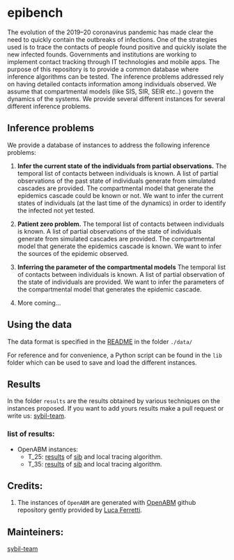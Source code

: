 # epibench
The evolution of the 2019–20 coronavirus pandemic has made clear the need to quickly contain the outbreaks of infections. One of the strategies used is to trace the contacts of people found positive and quickly isolate the new infected founds. Governments and institutions are working to implement contact tracking through IT technologies and mobile apps. The purpose of this repository is to provide a common database where inference algorithms can be tested. The inference problems addressed rely on having detailed contacts information among individuals observed. We assume that compartmental models (like SIS, SIR, SEIR etc..) govern the dynamics of the systems. We provide several different instances for several different inference problems.

## Inference problems

We provide a database of instances to address the following inference problems:

1. **Infer the current state of the individuals from partial observations.** The temporal list of contacts between individuals is known. A list of partial observations of the past state of individuals generate from simulated cascades are provided. The compartmental model that generate the epidemics cascade could be known or not. We want to infer the current states of individuals (at the last time of the dynamics) in order to identify the infected not yet tested.

1. **Patient zero problem.** The temporal list of contacts between individuals is known. A list of partial observations of the state of individuals generate from simulated cascades are provided.  The compartmental model that generate the epidemics cascade is known. We want to infer the sources of the epidemic observed.

1. **Inferring the parameter of the compartmental models** The temporal list of contacts between individuals is known. A list of partial observation of the state of individuals are provided. We want to infer the parameters of the compartmental model that generates the epidemic cascade.

1. More coming...

## Using the data

The data format is specified in the [README](./data/README.md) in the folder ```./data/```

For reference and for convenience, a Python script can be found in the `lib` folder which can be used to save and load the different instances.

## Results
In the folder ```results``` are the results obtained by various techniques on the instances proposed. If you want to add yours results make a pull request or write us: [sybil-team](mailto:sibylteam@gmail.com?subject=[GitHub]%20Source%20epibench).

### list of results:
* OpenABM instances: 
    * T_25: [results](epibench/results/OpenABM/T_25/results.ipynb) of [sib]() and local tracing algorithm.
    * T_35: [results]() of [sib](epibench/results/OpenABM/T_35/results.ipynb) and local tracing algorithm.


## Credits:

1. The instances of ```OpenABM``` are generated with [OpenABM]() github repository gently provided by [Luca Ferretti](https://www.bdi.ox.ac.uk/Team/luca-ferretti).


## Mainteiners:
[sybil-team](https://github.com/sibyl-team)
